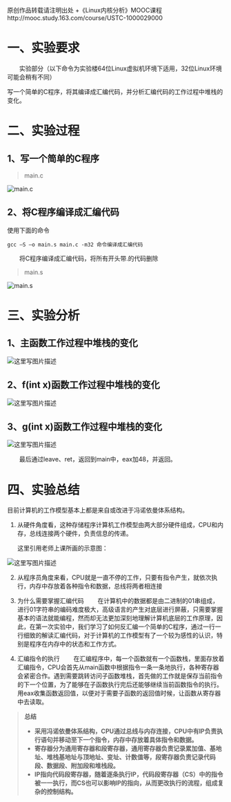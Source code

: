原创作品转载请注明出处 +《Linux内核分析》MOOC课程http://mooc.study.163.com/course/USTC-1000029000

# 一、实验要求

　　实验部分（以下命令为实验楼64位Linux虚拟机环境下适用，32位Linux环境可能会稍有不同）

写一个简单的C程序，将其编译成汇编代码，并分析汇编代码的工作过程中堆栈的变化。

# 二、实验过程
 
## 1、写一个简单的C程序

> main.c

![main.c](http://img.blog.csdn.net/20170221144416213?watermark/2/text/aHR0cDovL2Jsb2cuY3Nkbi5uZXQvcXE0NzA4Njk4NTI=/font/5a6L5L2T/fontsize/400/fill/I0JBQkFCMA==/dissolve/70/gravity/SouthEast)

## 2、将C程序编译成汇编代码
使用下面的命令
```
gcc –S –o main.s main.c -m32 命令编译成汇编代码
```
　　将C程序编译成汇编代码，将所有开头带.的代码删除

> main.s

![main.s](http://img.blog.csdn.net/20170221144438260?watermark/2/text/aHR0cDovL2Jsb2cuY3Nkbi5uZXQvcXE0NzA4Njk4NTI=/font/5a6L5L2T/fontsize/400/fill/I0JBQkFCMA==/dissolve/70/gravity/SouthEast)

# 三、实验分析

## 1、主函数工作过程中堆栈的变化
![这里写图片描述](http://img.blog.csdn.net/20170221152734191?watermark/2/text/aHR0cDovL2Jsb2cuY3Nkbi5uZXQvcXE0NzA4Njk4NTI=/font/5a6L5L2T/fontsize/400/fill/I0JBQkFCMA==/dissolve/70/gravity/SouthEast)

## 2、f(int x)函数工作过程中堆栈的变化
![这里写图片描述](http://img.blog.csdn.net/20170221181925111?watermark/2/text/aHR0cDovL2Jsb2cuY3Nkbi5uZXQvcXE0NzA4Njk4NTI=/font/5a6L5L2T/fontsize/400/fill/I0JBQkFCMA==/dissolve/70/gravity/SouthEast)


## 3、g(int x)函数工作过程中堆栈的变化
![这里写图片描述](http://img.blog.csdn.net/20170221182122282?watermark/2/text/aHR0cDovL2Jsb2cuY3Nkbi5uZXQvcXE0NzA4Njk4NTI=/font/5a6L5L2T/fontsize/400/fill/I0JBQkFCMA==/dissolve/70/gravity/SouthEast)

　　最后通过leave、ret，返回到main中，eax加48，并返回。


# 四、实验总结

目前计算机的工作模型基本上都是来自或改进于冯诺依曼体系结构。

1. 从硬件角度看，这种存储程序计算机工作模型由两大部分硬件组成，CPU和内存，总线连接两个硬件，负责信息的传递。

	这里引用老师上课所画的示意图：
	
 ![这里写图片描述](http://img.blog.csdn.net/20170223103631795?watermark/2/text/aHR0cDovL2Jsb2cuY3Nkbi5uZXQvcXE0NzA4Njk4NTI=/font/5a6L5L2T/fontsize/400/fill/I0JBQkFCMA==/dissolve/70/gravity/SouthEast)

2.  从程序员角度来看，CPU就是一直不停的工作，只要有指令产生，就依次执行，内存中存放着各种指令和数据，总线将两者相连接

3. 为什么需要掌握汇编代码
	　　在计算机中的数据都是由二进制的01串组成，进行01字符串的编码难度极大，高级语言的产生对底层进行屏蔽，只需要掌握基本的语法就能编程，然而却无法更加深刻地理解计算机底层的工作原理，因此，在第一次实验中，我们学习了如何反汇编一个简单的C程序，通过一行一行细致的解读汇编代码，对于计算机的工作模型有了一个较为感性的认识，特别是程序在内存中的状态和工作方式。

4. 汇编指令的执行
　　在汇编程序中，每一个函数就有一个函数栈，里面存放着汇编指令，CPU会首先从main函数中根据指令一条一条地执行，各种寄存器会紧密合作。遇到需要跳转访问子函数堆栈，首先做的工作就是保存当前指令的下一个位置，为了能够在子函数执行完后还能够继续当前函数指令的执行。用eax收集函数返回值，以便对于需要子函数的返回值时候，让函数从寄存器中去读取。

> <b>总结
> 
> - 采用冯诺依曼体系结构，CPU通过总线与内存连接，CPU中有IP负责执行语句并移动至下一个指令，内存中存放着具体指令和数据。
> - 寄存器分为通用寄存器和段寄存器，通用寄存器负责记录累加值、基地址、堆栈基地址与顶地址、变址、计数值等，段寄存器负责记录代码段、数据段、附加段和堆栈段。
> - IP指向代码段寄存器，随着逐条执行IP，代码段寄存器（CS）中的指令被一一执行，而CS也可以影响IP的指向，从而更改执行的流程，组成复杂的控制结构。

